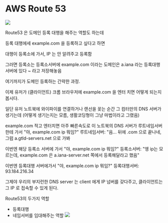 # AWS Route 53 


![](https://velog.velcdn.com/images/noahshin__11/post/de6c884e-ed3f-4a12-8421-4ee8fa456183/image.png)

Route53 은 도메인 등록 대행을 해주는 역할도 하는데

등록 대행에세 example.com 을 등록하고 싶다고 하면

대행이 등록소에 가서, IP 는 안 알려주고 등록함

그러면 등록소는 등록소서버에 example.com 이라는 도메인은 
a.iana 라는 등록대행 서버에 있다 ~ 라고 저장해놓음

여기까지가 도메인 등록하는 간략한 과정.

이제 유저가 (클라이언트) 크롬 브라우저에 example.com 을 엔터 치면 어떻게 되는지 봅시다.

일단 유저 노트북에 와이파이를 연결하거나 랜선을 꽂는 순간
그 컴터만의 DNS 서버가 생기는데 (어떻게 생기는지는 모름, 생활코딩형이 그냥 마법이라고 그랬음)

example.com 적고 엔터치면 아주 빠른속도로 이 노트북의 DNS 서버가 
루트네임서버한테 가서 
"야, example.com  ip 뭐임?"
루트네임서버: "음... 뒤에 .com 으로 끝나네, 그럼 a.gtld-servers.net 으로 가봐

이번엔 해당 등록소 서버에 가서 "야, example.com  ip 뭐임?"
등록소서버: "엥 ip는 모르는데, example.com 은 
a.iana-server.net 쪽에서 등록해달라고 했음"

이번엔 등록대행 서버에가서 
"야, example.com  ip 뭐임?"
등록대행서버: 93.184.216.34 

그제야 우리의 부지런한 DNS server 는 client 에게 IP 넘버를 갖다주고, 클라이언트는 그 IP 로 접속할 수 있게 된다.

Route53의 두가지 역할
- 등록대행
- 네임서버를 임대해주는 역할
![](https://velog.velcdn.com/images/noahshin__11/post/e4092364-685b-4e01-8607-6bb00d973077/image.png)

